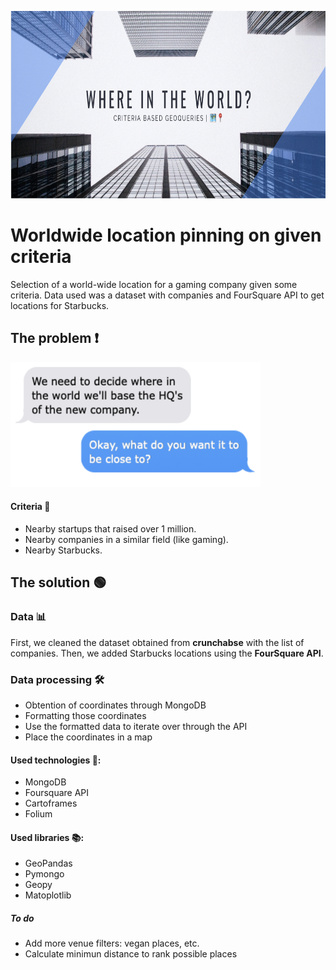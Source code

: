 <p align="center">
  <img width="1000" height="300" src="https://github.com/breogann/Project-3.Finding-the-best-location-for-a-new-company/blob/master/Images/cover.png" alt="Where in the world?">
</p>

# Worldwide location pinning on given criteria 

Selection of a world-wide location for a gaming company given some criteria. Data used was a dataset with companies and FourSquare API to get locations for Starbucks. 

##  The problem ❗️ ## 
<p align="left">
  <img width="400" height="200" src="https://github.com/breogann/Project-3.Finding-the-best-location-for-a-new-company/blob/master/Images/problem.png" alt="problem">

#### Criteria 📃 ####

- Nearby startups that raised over 1 million.
- Nearby companies in a similar field (like gaming).
- Nearby Starbucks.

## The solution 🟢 ##

### Data 📊 ###

First, we cleaned the dataset obtained from __crunchabse__ with the list of companies. Then, we added Starbucks locations using the __FourSquare API__.

### Data processing 🛠 ###
- Obtention of coordinates through MongoDB
- Formatting those coordinates
- Use the formatted data to iterate over through the API
- Place the coordinates in a map

#### Used technologies 🔌: ####
- MongoDB
- Foursquare API
- Cartoframes
- Folium

#### Used libraries 📚: ####
- GeoPandas
- Pymongo
- Geopy
- Matoplotlib

##### To do #####
- Add more venue filters: vegan places, etc.
- Calculate minimun distance to rank possible places
